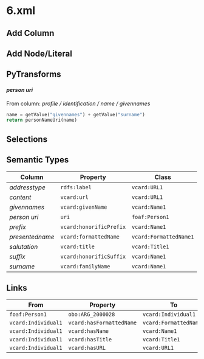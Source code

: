 # 6.xml

## Add Column

## Add Node/Literal

## PyTransforms
#### _person uri_
From column: _profile / identification / name / givennames_
``` python
name = getValue("givennames") + getValue("surname")
return personNameUri(name)
```


## Selections

## Semantic Types
| Column | Property | Class |
|  ----- | -------- | ----- |
| _addresstype_ | `rdfs:label` | `vcard:URL1`|
| _content_ | `vcard:url` | `vcard:URL1`|
| _givennames_ | `vcard:givenName` | `vcard:Name1`|
| _person uri_ | `uri` | `foaf:Person1`|
| _prefix_ | `vcard:honorificPrefix` | `vcard:Name1`|
| _presentedname_ | `vcard:formattedName` | `vcard:FormattedName1`|
| _salutation_ | `vcard:title` | `vcard:Title1`|
| _suffix_ | `vcard:honorificSuffix` | `vcard:Name1`|
| _surname_ | `vcard:familyName` | `vcard:Name1`|


## Links
| From | Property | To |
|  --- | -------- | ---|
| `foaf:Person1` | `obo:ARG_2000028` | `vcard:Individual1`|
| `vcard:Individual1` | `vcard:hasFormattedName` | `vcard:FormattedName1`|
| `vcard:Individual1` | `vcard:hasName` | `vcard:Name1`|
| `vcard:Individual1` | `vcard:hasTitle` | `vcard:Title1`|
| `vcard:Individual1` | `vcard:hasURL` | `vcard:URL1`|
